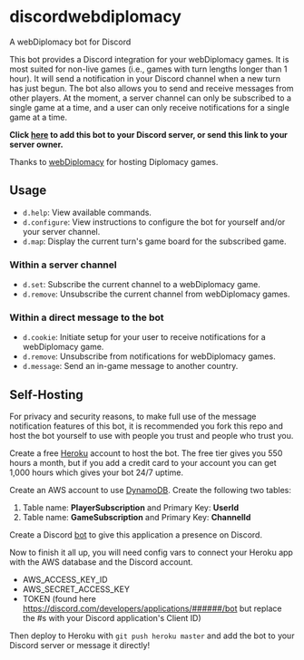 # discordwebdiplomacy

A webDiplomacy bot for Discord

This bot provides a Discord integration for your webDiplomacy games. It is most suited for non-live games (i.e., games with turn lengths longer than 1 hour). It will send a notification in your Discord channel when a new turn has just begun. The bot also allows you to send and receive messages from other players. At the moment, a server channel can only be subscribed to a single game at a time, and a user can only receive notifications for a single game at a time.

**Click [here](https://discordapp.com/oauth2/authorize?&client_id=711268026191708283&scope=bot&permissions=0) to add this bot to your Discord server, or send this link to your server owner.**

Thanks to [webDiplomacy](http://webdiplomacy.net/) for hosting Diplomacy games.

## Usage

- `d.help`: View available commands.
- `d.configure`: View instructions to configure the bot for yourself and/or your server channel.
- `d.map`: Display the current turn's game board for the subscribed game.

### Within a server channel

- `d.set`: Subscribe the current channel to a webDiplomacy game.
- `d.remove`: Unsubscribe the current channel from webDiplomacy games.

### Within a direct message to the bot

- `d.cookie`: Initiate setup for your user to receive notifications for a webDiplomacy game.
- `d.remove`: Unsubscribe from notifications for webDiplomacy games.
- `d.message`: Send an in-game message to another country.

## Self-Hosting

For privacy and security reasons, to make full use of the message notification features of this bot, it is recommended you fork this repo and host the bot yourself to use with people you trust and people who trust you.

Create a free [Heroku](https://www.heroku.com/) account to host the bot. The free tier gives you 550 hours a month, but if you add a credit card to your account you can get 1,000 hours which gives your bot 24/7 uptime.

Create an AWS account to use [DynamoDB](https://aws.amazon.com/dynamodb/). Create the following two tables:

1. Table name: **PlayerSubscription** and Primary Key: **UserId**
2. Table name: **GameSubscription** and Primary Key: **ChannelId**

Create a Discord [bot](https://discord.com/developers/applications) to give this application a presence on Discord.

Now to finish it all up, you will need config vars to connect your Heroku app with the AWS database and the Discord account.

- AWS_ACCESS_KEY_ID
- AWS_SECRET_ACCESS_KEY
- TOKEN (found here https://discord.com/developers/applications/######/bot but replace the #s with your Discord application's Client ID)

Then deploy to Heroku with `git push heroku master` and add the bot to your Discord server or message it directly!
